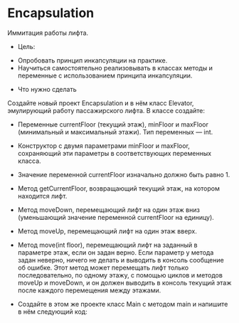 # Encapsulation
Иммитация работы лифта.

+ Цель:

- Опробовать принцип инкапсуляции на практике.
- Научиться самостоятельно реализовывать в классах методы и переменные с использованием принципа инкапсуляции.

+ Что нужно сделать

Создайте новый проект Encapsulation и в нём класс Elevator, эмулирующий работу пассажирского лифта. В классе создайте:

- Переменные currentFloor (текущий этаж), minFloor и maxFloor (минимальный и максимальный этажи). Тип переменных — int.
- Конструктор с двумя параметрами minFloor и maxFloor, сохраняющий эти параметры в соответствующих переменных класса.
- Значение переменной currentFloor изначально должно быть равно 1.
- Метод getCurrentFloor, возвращающий текущий этаж, на котором находится лифт.
- Метод moveDown, перемещающий лифт на один этаж вниз (уменьшающий значение переменной currentFloor на единицу).
- Метод moveUp, перемещающий лифт на один этаж вверх.
- Метод move(int floor), перемещающий лифт на заданный в параметре этаж, если он задан верно. Если параметр у метода задан неверно, ничего не делать и выводить в консоль сообщение об ошибке. Этот метод может перемещать лифт только последовательно, по одному этажу, с помощью циклов и методов moveUp и moveDown, и он должен выводить в консоль текущий этаж после каждого перемещения между этажами.

- Создайте в этом же проекте класс Main с методом main и напишите в нём следующий код:
